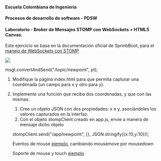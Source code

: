 #### Escuela Colombiana de Ingeniería
#### Procesos de desarrollo de software - PDSW
#### Laboratorio - Broker de Mensajes STOMP con WebSockets + HTML5 Canvas.


Este ejercicio se basa en la documentación oficial de SprinbBoot, para el [manejo de WebSockets con STOMP](https://spring.io/guides/gs/messaging-stomp-websocket/)



![](http://docs.spring.io/spring/docs/current/spring-framework-reference/html/images/message-flow-simple-broker.png)

msgt.convertAndSend("/topic/newpoint", pt);


1. Modifique la página index.html para que permita capturar una coordenada (un campo para x y otro para y).

2. Implemente una función que reciba dos coordenadas, y que con las mismas:
	1. Cree un objeto JSON con dos propiedades: x e y, asociándoles los valores capturados en la interfaz.
	2. Con el objeto stompClient creado en app.js, envíe a manera de mensaje dicho objeto 
	
	
	
	stompClient.send("/app/newpoint", {}, JSON.stringify({x:10,y:10}));
	
	
	
	
	
	Eventos de mouse [ejemplo](http://www.html5canvastutorials.com/advanced/html5-canvas-mouse-coordinates/), cambiando mousemove por mousedown
	
	
	
	
	Soporte de mouse y touch [ejemplo](https://developer.apple.com/library/content/documentation/AudioVideo/Conceptual/HTML-canvas-guide/AddingMouseandTouchControlstoCanvas/AddingMouseandTouchControlstoCanvas.html)